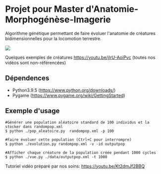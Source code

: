# Projet pour Master d'Anatomie-Morphogénèse-Imagerie

Algorithme génétique permettant de faire évoluer l'anatomie de créatures bidimensionnelles pour la locomotion terrestre.

![](./images/main.gif)

Quelques exemples de créatures https://youtu.be/jIrU-AoiPvc (toutes nos vidéos sont non-référencées)



## Dépendences
- Python3.9.5 (https://www.python.org/downloads/)
- Pygame (https://www.pygame.org/wiki/GettingStarted)

## Exemple d'usage

```
#Générer une population aléatoire standard de 100 individus et la stocker dans randompop.xml
$ python ./pop_aleatoire.py  randompop.xml -p 100

#Faire évoluer cette population (Ctrl+C pour interrompre)
$ python ./evolution.py randompop.xml -v -id outputpop

#Afficher chaque créature de la population créée pendant 1000 cycles
$ python ./vue.py ./data/outputpop.xml -t 1000
```

Tutoriel vidéo préparé par nos soins: https://youtu.be/Kt2dmJf2BBQ
